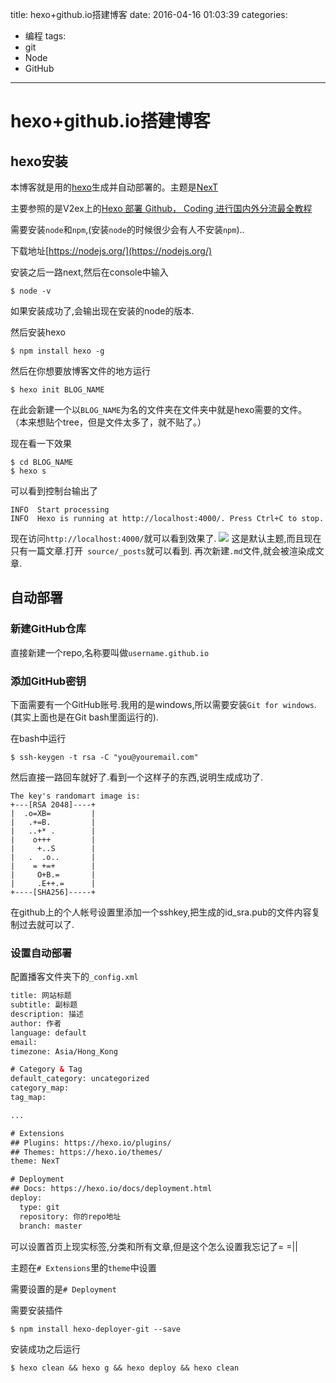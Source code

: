 title: hexo+github.io搭建博客
date: 2016-04-16 01:03:39
categories:
- 编程
tags:
- git
- Node
- GitHub
---
# hexo+github.io搭建博客

## hexo安装
本博客就是用的[hexo](https://hexo.io/zh-cn/)生成并自动部署的。主题是[NexT](https://github.com/iissnan/hexo-theme-next)

主要参照的是V2ex上的[Hexo 部署 Github， Coding 进行国内外分流最全教程](https://www.v2ex.com/t/264283)

<!-- more -->

需要安装`node`和`npm`,(安装`node`的时候很少会有人不安装`npm`)..

下载地址[https://nodejs.org/](https://nodejs.org/)

安装之后一路next,然后在console中输入
```
$ node -v
```

如果安装成功了,会输出现在安装的node的版本.

然后安装hexo

```
$ npm install hexo -g
```

然后在你想要放博客文件的地方运行

```
$ hexo init BLOG_NAME
```
在此会新建一个以`BLOG_NAME`为名的文件夹在文件夹中就是hexo需要的文件。
（本来想贴个tree，但是文件太多了，就不贴了。）

现在看一下效果

```
$ cd BLOG_NAME
$ hexo s
```

可以看到控制台输出了
```
INFO  Start processing
INFO  Hexo is running at http://localhost:4000/. Press Ctrl+C to stop.
```

现在访问`http://localhost:4000/`就可以看到效果了.
![](http://ww3.sinaimg.cn/large/bd69bf14jw1f3zjixa0x5j21fm0sbaf3.jpg)
这是默认主题,而且现在只有一篇文章.打开` source/_posts`就可以看到.
再次新建`.md`文件,就会被渲染成文章.

## 自动部署

### 新建GitHub仓库
直接新建一个repo,名称要叫做`username.github.io`


### 添加GitHub密钥
下面需要有一个GitHub账号.我用的是windows,所以需要安装`Git for windows`.(其实上面也是在Git bash里面运行的).

在bash中运行
```
$ ssh-keygen -t rsa -C "you@youremail.com"
```
然后直接一路回车就好了.看到一个这样子的东西,说明生成成功了.
```
The key's randomart image is:
+---[RSA 2048]----+
|  .o=XB=         |
|   .+=B.         |
|   ..+* .        |
|    o+++         |
|     +..S        |
|   .  .o..       |
|    = +=+        |
|     O+B.=       |
|     .E++.=      |
+----[SHA256]-----+
```

在github上的个人帐号设置里添加一个sshkey,把生成的id_sra.pub的文件内容复制过去就可以了.


### 设置自动部署

配置播客文件夹下的`_config.xml`

```xml
title: 网站标题
subtitle: 副标题
description: 描述
author: 作者
language: default
email: 
timezone: Asia/Hong_Kong

# Category & Tag
default_category: uncategorized
category_map:
tag_map:

...

# Extensions
## Plugins: https://hexo.io/plugins/
## Themes: https://hexo.io/themes/
theme: NexT

# Deployment
## Docs: https://hexo.io/docs/deployment.html
deploy:
  type: git
  repository: 你的repo地址
  branch: master

```

可以设置首页上现实标签,分类和所有文章,但是这个怎么设置我忘记了= =||

主题在`# Extensions`里的`theme`中设置

需要设置的是`# Deployment`

需要安装插件

```
$ npm install hexo-deployer-git --save
```
安装成功之后运行
```
$ hexo clean && hexo g && hexo deploy && hexo clean
```


